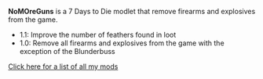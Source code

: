 **NoMOreGuns** is a 7 Days to Die modlet that remove firearms and explosives from the game.

* 1.1: Improve the number of feathers found in loot
* 1.0: Remove all firearms and explosives from the game with the exception of the Blunderbuss 



[Click here for a list of all my mods](https://github.com/Laotseu/7dtdMods/blob/master/README.md)
